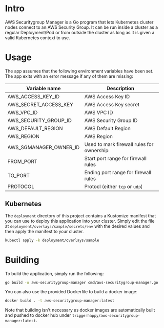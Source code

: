 # Intro

AWS Securitygroup Manager is a Go program that lets Kubernetes cluster nodes
connect to an AWS Security Group. It can be run inside a cluster as a regular
Deployment/Pod or from outside the cluster as long as it is given a valid
Kubernetes context to use.


# Usage

The app assumes that the following environment variables have been set. The app
exits with an error message if any of them are missing:

|     Variable name        | Description                               |
|--------------------------|-------------------------------------------|
| AWS_ACCESS_KEY_ID        | AWS Access Key ID                         |
| AWS_SECRET_ACCESS_KEY    | AWS Access Key secret                     |
| AWS_VPC_ID               | AWS VPC ID                                |
| AWS_SECURITY_GROUP_ID    | AWS Security Group ID                     |
| AWS_DEFAULT_REGION       | AWS Default Region                        |
| AWS_REGION               | AWS Region                                |
| AWS_SGMANAGER_OWNER_ID   | Used to mark firewall rules for ownership |
| FROM_PORT                | Start port range for firewall rules       |
| TO_PORT                  | Ending port range for firewall rules      |
| PROTOCOL                 | Protocl (either `tcp` or `udp`)           |


## Kubernetes

The `deployment` directory of this project contains a Kustomize manifest that
you can use to deploy this application into your cluster. Simply
edit the file at `deployment/overlays/sample/secrets/env` with the desired
values and then apply the manifest to your cluster.

```bash
kubectl apply -k deployment/overlays/sample
```


# Building

To build the application, simply run the following:

```bash
go build -o aws-securitygroup-manager cmd/aws-securitygroup-manager.go
```

You can also use the provided Dockerfile to build a docker image:

```bash
docker build . -t aws-securitygroup-manager:latest
```

Note that building isn't necessary as docker images are automatically built
and pushed to docker hub under `triggerhappy/aws-securitygroup-manager:latest`.

